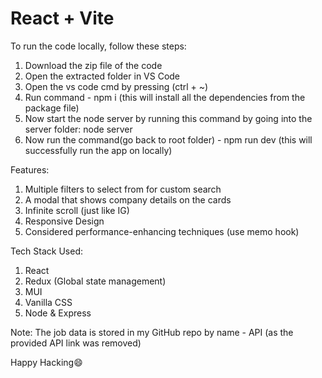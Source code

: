 # React + Vite

To run the code locally, follow these steps:
1. Download the zip file of the code
2. Open the extracted folder in VS Code
3. Open the vs code cmd by pressing (ctrl + ~)
4. Run command - npm i (this will install all the dependencies from the package file)
5. Now start the node server by running this command by going into the server folder: node server
6. Now run the command(go back to root folder) - npm run dev (this will successfully run the app on locally)


Features: 
1. Multiple filters to select from for custom search
2. A modal that shows company details on the cards
3. Infinite scroll (just like IG)
4. Responsive Design
5. Considered performance-enhancing techniques (use memo hook)

Tech Stack Used:
1. React
2. Redux (Global state management)
3. MUI
4. Vanilla CSS
5. Node & Express 

Note: The job data is stored in my GitHub repo by name - API (as the provided API link was removed)

Happy Hacking😄
